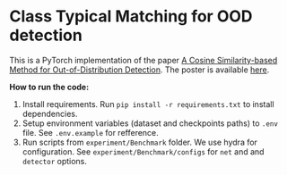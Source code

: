 # Class Typical Matching for OOD detection

This is a PyTorch implementation of the paper [A Cosine Similarity-based Method for Out-of-Distribution Detection](https://arxiv.org/abs/2306.14920). 
The poster is available [here](./Poster.pdf).

**How to run the code:**
1. Install requirements. Run `pip install -r requirements.txt` to install dependencies.
2. Setup environment variables (dataset and checkpoints paths) to `.env` file. See `.env.example` for refference.
3. Run scripts from `experiment/Benchmark` folder. We use hydra for configuration. See `experiment/Benchmark/configs` for `net` and and `detector` options. 

